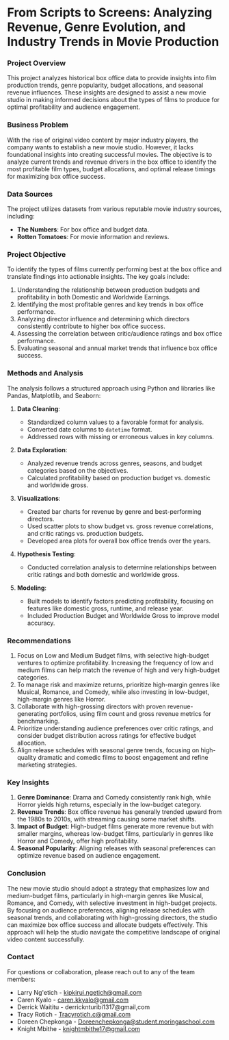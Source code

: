 # **From Scripts to Screens: Analyzing Revenue, Genre Evolution, and Industry Trends in Movie Production**

### Project Overview

This project analyzes historical box office data to provide insights into film production trends, genre popularity, budget allocations, and seasonal revenue influences. These insights are designed to assist a new movie studio in making informed decisions about the types of films to produce for optimal profitability and audience engagement.

### Business Problem

With the rise of original video content by major industry players, the company wants to establish a new movie studio. However, it lacks foundational insights into creating successful movies. The objective is to analyze current trends and revenue drivers in the box office to identify the most profitable film types, budget allocations, and optimal release timings for maximizing box office success.

### Data Sources

The project utilizes datasets from various reputable movie industry sources, including:
- **The Numbers**: For box office and budget data.
- **Rotten Tomatoes**: For movie information and reviews.

### Project Objective

To identify the types of films currently performing best at the box office and translate findings into actionable insights. The key goals include:
1. Understanding the relationship between production budgets and profitability in both Domestic and Worldwide Earnings.
2. Identifying the most profitable genres and key trends in box office performance.
3. Analyzing director influence and determining which directors consistently contribute to higher box office success.
4. Assessing the correlation between critic/audience ratings and box office performance.
5. Evaluating seasonal and annual market trends that influence box office success.

### Methods and Analysis

The analysis follows a structured approach using Python and libraries like Pandas, Matplotlib, and Seaborn:

1. **Data Cleaning**:
   - Standardized column values to a favorable format for analysis.
   - Converted date columns to `datetime` format.
   - Addressed rows with missing or erroneous values in key columns.
   
2. **Data Exploration**:
   - Analyzed revenue trends across genres, seasons, and budget categories based on the objectives.
   - Calculated profitability based on production budget vs. domestic and worldwide gross.

3. **Visualizations**:
   - Created bar charts for revenue by genre and best-performing directors.
   - Used scatter plots to show budget vs. gross revenue correlations, and critic ratings vs. production budgets.
   - Developed area plots for overall box office trends over the years.

4. **Hypothesis Testing**:
   - Conducted correlation analysis to determine relationships between critic ratings and both domestic and worldwide gross.
   
5. **Modeling**:
   - Built models to identify factors predicting profitability, focusing on features like domestic gross, runtime, and release year.
   - Included Production Budget and Worldwide Gross to improve model accuracy.

### Recommendations

1. Focus on Low and Medium Budget films, with selective high-budget ventures to optimize profitability. Increasing the frequency of low and medium films can help match the revenue of high and very high-budget categories.
2. To manage risk and maximize returns, prioritize high-margin genres like Musical, Romance, and Comedy, while also investing in low-budget, high-margin genres like Horror.
3. Collaborate with high-grossing directors with proven revenue-generating portfolios, using film count and gross revenue metrics for benchmarking.
4. Prioritize understanding audience preferences over critic ratings, and consider budget distribution across ratings for effective budget allocation.
5. Align release schedules with seasonal genre trends, focusing on high-quality dramatic and comedic films to boost engagement and refine marketing strategies.

### Key Insights

1. **Genre Dominance**: Drama and Comedy consistently rank high, while Horror yields high returns, especially in the low-budget category.
2. **Revenue Trends**: Box office revenue has generally trended upward from the 1980s to 2010s, with streaming causing some market shifts.
3. **Impact of Budget**: High-budget films generate more revenue but with smaller margins, whereas low-budget films, particularly in genres like Horror and Comedy, offer high profitability.
4. **Seasonal Popularity**: Aligning releases with seasonal preferences can optimize revenue based on audience engagement.

### Conclusion

The new movie studio should adopt a strategy that emphasizes low and medium-budget films, particularly in high-margin genres like Musical, Romance, and Comedy, with selective investment in high-budget projects. By focusing on audience preferences, aligning release schedules with seasonal trends, and collaborating with high-grossing directors, the studio can maximize box office success and allocate budgets effectively. This approach will help the studio navigate the competitive landscape of original video content successfully.

### Contact

For questions or collaboration, please reach out to any of the team members:

- Larry Ng'etich - kipkirui.ngetich@gmail.com
- Caren Kyalo - caren.kkyalo@gmail.com
- Derrick Waititu - derricknturibi1317@gmail,com
- Tracy Rotich - Tracyrotich.c@gmail.com
- Doreen Chepkonga - Doreenchepkonga@student.moringaschool.com
- Knight Mbithe - knightmbithe17@gmail.com
